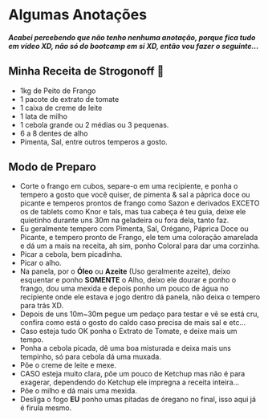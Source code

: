 # Algumas Anotações

##### Acabei percebendo que não tenho nenhuma _anotação_, porque fica tudo em vídeo XD, não só do bootcamp em si XD, então vou fazer o seguinte...

## Minha Receita de Strogonoff :chicken:

* 1kg de Peito de Frango
* 1 pacote de extrato de tomate
* 1 caixa de creme de leite
* 1 lata de milho
* 1 cebola grande ou 2 médias ou 3 pequenas.
* 6 a 8 dentes de alho
* Pimenta, Sal, entre outros temperos a gosto.

## Modo de Preparo

* Corte o frango em cubos, separe-o em uma recipiente, e ponha o tempero a gosto que você quiser, de pimenta & sal a páprica doce ou picante e temperos prontos de frango como Sazon e derivados EXCETO os de tablets como Knor e tals, mas tua cabeça é teu guia, deixe ele quietinho durante uns 30m na geladeira ou fora dela, tanto faz.
* Eu geralmente tempero com Pimenta, Sal, Orégano, Páprica Doce ou Picante, e tempero pronto de Frango, ele tem uma coloração amarelada e dá um a mais na receita, ah sim, ponho Coloral para dar uma corzinha.
* Picar a cebola, bem picadinha.
* Picar o alho.
* Na panela, por o **Óleo** ou **Azeite** (Uso geralmente azeite), deixo esquentar e ponho **SOMENTE** o Alho, deixo ele dourar e ponho o frango, dou uma mexida e depois ponho um pouco de água no recipiente onde ele estava e jogo dentro dá panela, não deixa o tempero para trás XD.
* Depois de uns 10m~30m pegue um pedaço para testar e vê se está cru, confira como está o gosto do caldo caso precisa de mais sal e etc...
* Caso esteja tudo OK ponha o Extrato de Tomate, e deixe mais um tempo.
* Ponha a cebola picada, dê uma boa misturada e deixa mais uns tempinho, só para cebola dá uma muxada.
* Põe o creme de leite e mexe.
* CASO esteja muito clara, põe um pouco de Ketchup mas não é para exagerar, dependendo do Ketchup ele impregna a receita inteira...
* Põe o milho e dá mais uma mexida.
* Desliga o fogo **EU** ponho umas pitadas de óregano no final, isso aqui já é firula mesmo.
